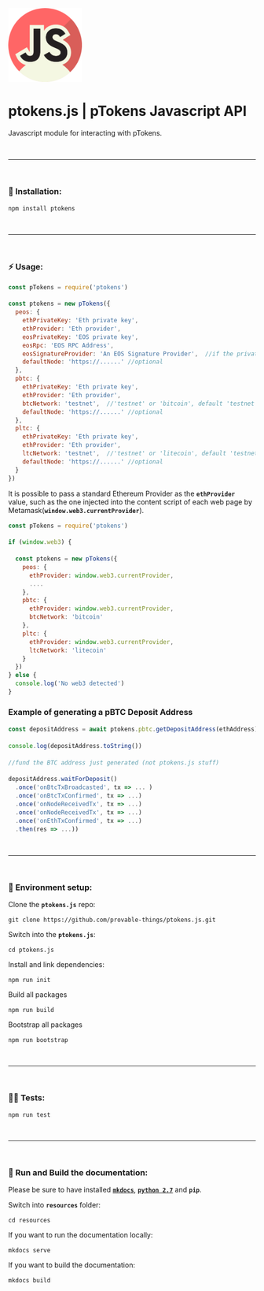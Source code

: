 <img src="./resources/docs/img/ptokens-js.png" width="150" height="150">

# ptokens.js | pTokens Javascript API

Javascript module for interacting with pTokens.

&nbsp;

***

&nbsp;

### :rocket: Installation:

```
npm install ptokens
```

&nbsp;

***

&nbsp;

### :zap: Usage: 

```js
const pTokens = require('ptokens')

const ptokens = new pTokens({
  peos: {
    ethPrivateKey: 'Eth private key',
    ethProvider: 'Eth provider',
    eosPrivateKey: 'EOS private key',
    eosRpc: 'EOS RPC Address',
    eosSignatureProvider: 'An EOS Signature Provider',  //if the private key is not passed
    defaultNode: 'https://......' //optional
  },
  pbtc: {
    ethPrivateKey: 'Eth private key',
    ethProvider: 'Eth provider',
    btcNetwork: 'testnet',  //'testnet' or 'bitcoin', default 'testnet'
    defaultNode: 'https://......' //optional
  },
  pltc: {
    ethPrivateKey: 'Eth private key',
    ethProvider: 'Eth provider',
    ltcNetwork: 'testnet',  //'testnet' or 'litecoin', default 'testnet'
    defaultNode: 'https://......' //optional
  }
})
```
It is possible to pass a standard Ethereum Provider as the __`ethProvider`__ value, such as the one injected 
into the content script of each web page by Metamask(__`window.web3.currentProvider`__).

```js
const pTokens = require('ptokens')

if (window.web3) {
  
  const ptokens = new pTokens({
    peos: {
      ethProvider: window.web3.currentProvider,
      ....
    },
    pbtc: {
      ethProvider: window.web3.currentProvider,
      btcNetwork: 'bitcoin'
    },
    pltc: {
      ethProvider: window.web3.currentProvider,
      ltcNetwork: 'litecoin'
    }
  })
} else {
  console.log('No web3 detected')
}
```

### Example of generating a pBTC Deposit Address

```js
const depositAddress = await ptokens.pbtc.getDepositAddress(ethAddress)

console.log(depositAddress.toString())
    
//fund the BTC address just generated (not ptokens.js stuff)

depositAddress.waitForDeposit()
  .once('onBtcTxBroadcasted', tx => ... )
  .once('onBtcTxConfirmed', tx => ...)
  .once('onNodeReceivedTx', tx => ...)
  .once('onNodeReceivedTx', tx => ...)
  .once('onEthTxConfirmed', tx => ...)
  .then(res => ...))
```

&nbsp;

***

&nbsp;

### :house_with_garden: Environment setup:

Clone the __`ptokens.js`__ repo:

```
git clone https://github.com/provable-things/ptokens.js.git
```

Switch into the __`ptokens.js`__:

```
cd ptokens.js
```

Install and link dependencies:

```
npm run init
```

Build all packages

```
npm run build
```

Bootstrap all packages

```
npm run bootstrap
```

&nbsp;

***

&nbsp;

### :guardsman: Tests:

```
npm run test
```

&nbsp;

***

&nbsp;

### :page_with_curl: Run and Build the documentation:

Please be sure to have installed [__`mkdocs`__](https://www.mkdocs.org/), [__`python 2.7`__](https://www.python.org/) and __`pip`__.

Switch into __`resources`__ folder:

```
cd resources
```

If you want to run the documentation locally:

```
mkdocs serve
```

If you want to build the documentation:

```
mkdocs build
```